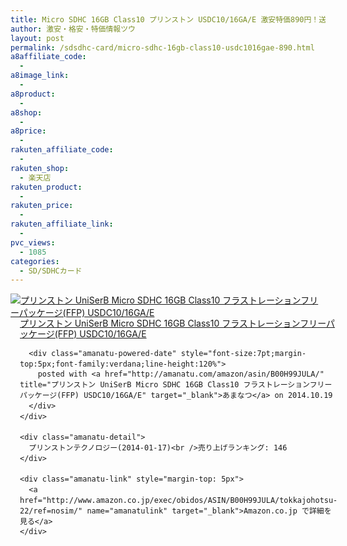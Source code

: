 ```yaml
---
title: Micro SDHC 16GB Class10 プリンストン USDC10/16GA/E 激安特価890円！送料無料！
author: 激安・格安・特価情報ツウ
layout: post
permalink: /sdsdhc-card/micro-sdhc-16gb-class10-usdc1016gae-890.html
a8affiliate_code:
  - 
a8image_link:
  - 
a8product:
  - 
a8shop:
  - 
a8price:
  - 
rakuten_affiliate_code:
  - 
rakuten_shop:
  - 楽天店
rakuten_product:
  - 
rakuten_price:
  - 
rakuten_affiliate_link:
  - 
pvc_views:
  - 1085
categories:
  - SD/SDHCカード
---
```

<div class="amanatu-box" style="margin-bottom:0px;">
  <div class="amanatu-image" style="float:left;">
    <a href="http://www.amazon.co.jp/exec/obidos/ASIN/B00H99JULA/tokkajohotsu-22/ref=nosim/" name="amanatulink" target="_blank"><img src="http://i0.wp.com/ecx.images-amazon.com/images/I/411x0xsKcLL._SL160_.jpg?w=546" alt="プリンストン UniSerB Micro SDHC 16GB Class10 フラストレーションフリーパッケージ(FFP) USDC10/16GA/E" style="border: none;" data-recalc-dims="1" /></a>
  </div>
  
  <div class="amanatu-info" style="float:left;margin-left:15px;line-height:120%">
    <div class="amanatu-name" style="margin-bottom:10px;line-height:120%">
      <a href="http://www.amazon.co.jp/exec/obidos/ASIN/B00H99JULA/tokkajohotsu-22/ref=nosim/" name="amanatulink" target="_blank">プリンストン UniSerB Micro SDHC 16GB Class10 フラストレーションフリーパッケージ(FFP) USDC10/16GA/E</a> 
      
      <div class="amanatu-powered-date" style="font-size:7pt;margin-top:5px;font-family:verdana;line-height:120%">
        posted with <a href="http://amanatu.com/amazon/asin/B00H99JULA/" title="プリンストン UniSerB Micro SDHC 16GB Class10 フラストレーションフリーパッケージ(FFP) USDC10/16GA/E" target="_blank">あまなつ</a> on 2014.10.19
      </div>
    </div>
    
    <div class="amanatu-detail">
      プリンストンテクノロジー(2014-01-17)<br />売り上げランキング: 146
    </div>
    
    <div class="amanatu-link" style="margin-top: 5px">
      <a href="http://www.amazon.co.jp/exec/obidos/ASIN/B00H99JULA/tokkajohotsu-22/ref=nosim/" name="amanatulink" target="_blank">Amazon.co.jp で詳細を見る</a>
    </div>
  </div>
  
  <div class="amanatu-footer" style="clear: left">
  </div>
</div>